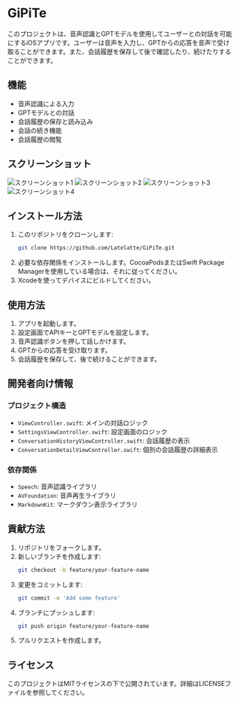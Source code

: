 # GiPiTe

このプロジェクトは、音声認識とGPTモデルを使用してユーザーとの対話を可能にするiOSアプリです。ユーザーは音声を入力し、GPTからの応答を音声で受け取ることができます。また、会話履歴を保存して後で確認したり、続けたりすることができます。

## 機能

- 音声認識による入力
- GPTモデルとの対話
- 会話履歴の保存と読み込み
- 会話の続き機能
- 会話履歴の閲覧

## スクリーンショット

![スクリーンショット1](Resources/splashscreen.jpeg)
![スクリーンショット2](Resources/main-screen.jpeg)
![スクリーンショット3](Resources/settings-screen.jpeg)
![スクリーンショット4](Resources/history-view.jpeg)



## インストール方法

1. このリポジトリをクローンします:
    ```sh
    git clone https://github.com/Latelatte/GiPiTe.git
    ```
2. 必要な依存関係をインストールします。CocoaPodsまたはSwift Package Managerを使用している場合は、それに従ってください。
3. Xcodeを使ってデバイスにビルドしてください。


## 使用方法

1. アプリを起動します。
2. 設定画面でAPIキーとGPTモデルを設定します。
3. 音声認識ボタンを押して話しかけます。
4. GPTからの応答を受け取ります。
5. 会話履歴を保存して、後で続けることができます。

## 開発者向け情報

### プロジェクト構造

- `ViewController.swift`: メインの対話ロジック
- `SettingsViewController.swift`: 設定画面のロジック
- `ConversationHistoryViewController.swift`: 会話履歴の表示
- `ConversationDetailViewController.swift`: 個別の会話履歴の詳細表示

### 依存関係

- `Speech`: 音声認識ライブラリ
- `AVFoundation`: 音声再生ライブラリ
- `MarkdownKit`: マークダウン表示ライブラリ

## 貢献方法

1. リポジトリをフォークします。
2. 新しいブランチを作成します:
    ```sh
    git checkout -b feature/your-feature-name
    ```
3. 変更をコミットします:
    ```sh
    git commit -m 'Add some feature'
    ```
4. ブランチにプッシュします:
    ```sh
    git push origin feature/your-feature-name
    ```
5. プルリクエストを作成します。

## ライセンス

このプロジェクトはMITライセンスの下で公開されています。詳細はLICENSEファイルを参照してください。
